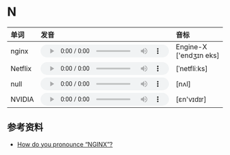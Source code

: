 
# N

| 单词  | 发音 | 音标 |
| :-- | :-- | :-- |
| nginx | <audio :src="$withBase('/audio/nginx.mp3')" controls="controls"></audio> | Engine-X ['endʒɪn eks] |
| Netflix | <audio :src="$withBase('/audio/Netflix.mp3')" controls="controls"></audio> | [ˈnetfliːks] |
| null | <audio :src="$withBase('/audio/null.mp3')" controls="controls"></audio> | [nʌl] |
| NVIDIA | <audio :src="$withBase('/audio/NVIDIA.mp3')" controls="controls"></audio> | [ɛn'vɪdɪr] |

## 参考资料

- [How do you pronounce “NGINX”?](https://www.nginx.com/resources/wiki/community/faq/)

<style lang="css">
audio {
  height: 30px;
}

@media screen and (max-width: 720px){
  audio { 
    width: 20px; 
  } 
}
</style>
